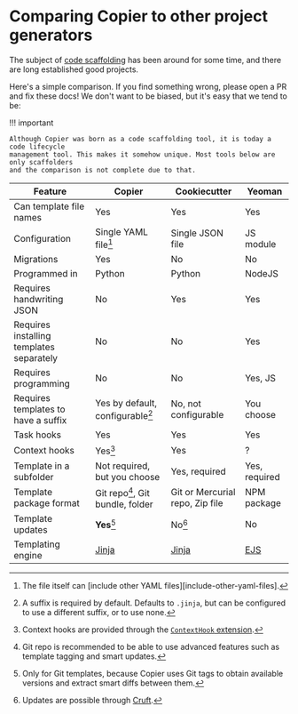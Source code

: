 # Comparing Copier to other project generators

The subject of
[code scaffolding](<https://en.wikipedia.org/wiki/Scaffold_(programming)>) has been
around for some time, and there are long established good projects.

Here's a simple comparison. If you find something wrong, please open a PR and fix these
docs! We don't want to be biased, but it's easy that we tend to be:

!!! important

    Although Copier was born as a code scaffolding tool, it is today a code lifecycle
    management tool. This makes it somehow unique. Most tools below are only scaffolders
    and the comparison is not complete due to that.

<!-- Use https://www.tablesgenerator.com/markdown_tables to maintain this table -->

| Feature                                  | Copier                           | Cookiecutter                    | Yeoman        |
| ---------------------------------------- | -------------------------------- | ------------------------------- | ------------- |
| Can template file names                  | Yes                              | Yes                             | Yes           |
| Configuration                            | Single YAML file[^1]             | Single JSON file                | JS module     |
| Migrations                               | Yes                              | No                              | No            |
| Programmed in                            | Python                           | Python                          | NodeJS        |
| Requires handwriting JSON                | No                               | Yes                             | Yes           |
| Requires installing templates separately | No                               | No                              | Yes           |
| Requires programming                     | No                               | No                              | Yes, JS       |
| Requires templates to have a suffix      | Yes by default, configurable[^3] | No, not configurable            | You choose    |
| Task hooks                               | Yes                              | Yes                             | Yes           |
| Context hooks                            | Yes[^5]                          | Yes                             | ?             |
| Template in a subfolder                  | Not required, but you choose     | Yes, required                   | Yes, required |
| Template package format                  | Git repo[^2], Git bundle, folder | Git or Mercurial repo, Zip file | NPM package   |
| Template updates                         | **Yes**[^4]                      | No[^6]                          | No            |
| Templating engine                        | [Jinja][]                        | [Jinja][]                       | [EJS][]       |

[jinja]: https://jinja.palletsprojects.com/
[ejs]: https://ejs.co/

[^1]: The file itself can [include other YAML files][include-other-yaml-files].
[^2]:
    Git repo is recommended to be able to use advanced features such as template tagging
    and smart updates.

[^3]:
    A suffix is required by default. Defaults to `.jinja`, but can be configured to use
    a different suffix, or to use none.

[^4]:
    Only for Git templates, because Copier uses Git tags to obtain available versions
    and extract smart diffs between them.

[^5]: Context hooks are provided through the [`ContextHook` extension][context-hook].
[^6]: Updates are possible through [Cruft][cruft].

[context-hook]:
    https://github.com/copier-org/copier-templates-extensions#context-hook-extension
[cruft]: https://github.com/cruft/cruft
